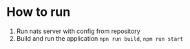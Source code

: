 # How to run
1. Run nats server with config from repository
2. Build and run the application `npn run build`, `npm run start`